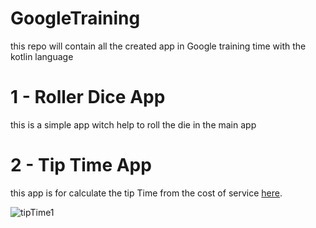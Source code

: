 # GoogleTraining
this repo will contain all the created app in Google training time with the kotlin language 

# 1 - Roller Dice App
this is a simple app witch help to roll the die in the main app 

# 2 - Tip Time App
this app is for calculate the tip Time from the cost of service
[here](https://github.com/LenouarMiloud/GoogleTraining/tree/main/2-%20TipTime).

![tipTime1](https://user-images.githubusercontent.com/29558298/115014757-09761400-9eb3-11eb-8298-3e2ad36a7c4a.png)

